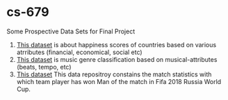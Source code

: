 # cs-679
Some Prospective Data Sets for Final Project

1. [This dataset](https://www.kaggle.com/unsdsn/world-happiness?select=2016.csv) is about happiness scores of countries based on various atrributes (financial, economical, social etc)
2. [This dataset](https://www.kaggle.com/insiyeah/musicfeatures?select=data.csv) is music genre classification based on musical-attributes (beats, tempo, etc)
3. [This dataset](https://www.kaggle.com/mathan/fifa-2018-match-statistics) This data repositroy constains the match statistics with which team player has won Man of the match in Fifa 2018 Russia World Cup.
